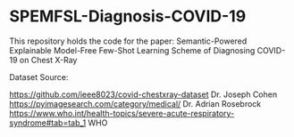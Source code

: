 # SPEMFSL-Diagnosis-COVID-19

This repository holds the code for the paper: Semantic-Powered Explainable Model-Free Few-Shot Learning Scheme of Diagnosing COVID-19 on Chest X-Ray

Dataset Source:

https://github.com/ieee8023/covid-chestxray-dataset   Dr. Joseph Cohen  
https://pyimagesearch.com/category/medical/           Dr. Adrian Rosebrock  
https://www.who.int/health-topics/severe-acute-respiratory-syndrome#tab=tab_1   WHO
